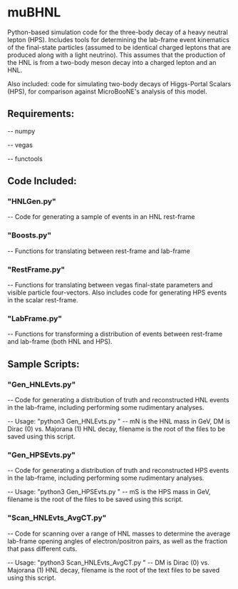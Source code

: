 # muBHNL
Python-based simulation code for the three-body decay of a heavy neutral lepton (HPS). Includes tools for determining the lab-frame event kinematics of the final-state particles (assumed to be identical charged leptons that are produced along with a light neutrino). This assumes that the production of the HNL is from a two-body meson decay into a charged lepton and an HNL.

Also included: code for simulating two-body decays of Higgs-Portal Scalars (HPS), for comparison against MicroBooNE's analysis of this model.

## Requirements:

-- numpy

-- vegas

-- functools


## Code Included:

### "HNLGen.py"
-- Code for generating a sample of events in an HNL rest-frame

### "Boosts.py"
-- Functions for translating between rest-frame and lab-frame

### "RestFrame.py"
-- Functions for translating between vegas final-state parameters and visible particle four-vectors. Also includes code for generating HPS events in the scalar rest-frame.

### "LabFrame.py"
-- Functions for transforming a distribution of events between rest-frame and lab-frame (both HNL and HPS).

## Sample Scripts:

### "Gen_HNLEvts.py" 
-- Code for generating a distribution of truth and reconstructed HNL events in the lab-frame, including performing some rudimentary analyses.

-- Usage: "python3 Gen_HNLEvts.py <mN> <DM> <filename>" -- mN is the HNL mass in GeV, DM is Dirac (0) vs. Majorana (1) HNL decay, filename is the root of the files to be saved using this script.

### "Gen_HPSEvts.py"
-- Code for generating a distribution of truth and reconstructed HPS events in the lab-frame, including performing some rudimentary analyses.

-- Usage: "python3 Gen_HPSEvts.py <mS> <filename>" -- mS is the HPS mass in GeV, filename is the root of the files to be saved using this script.
  
### "Scan_HNLEvts_AvgCT.py"
-- Code for scanning over a range of HNL masses to determine the average lab-frame opening angles of electron/positron pairs, as well as the fraction that pass different cuts.

-- Usage: "python3 Scan_HNLEvts_AvgCT.py <DM> <filename>" -- DM is Dirac (0) vs. Majorana (1) HNL decay, filename is the root of the text files to be saved using this script.
